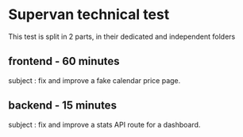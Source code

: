 # Supervan technical test

This test is split in 2 parts, in their dedicated and independent folders

## frontend - 60 minutes

subject : fix and improve a fake calendar price page.

## backend - 15 minutes

subject : fix and improve a stats API route for a dashboard.
